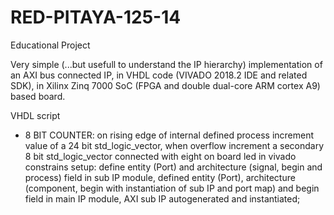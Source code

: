# RED-PITAYA-125-14
Educational Project 

Very simple (...but usefull to understand the IP hierarchy) implementation of an AXI bus connected IP, in VHDL code (VIVADO 2018.2 IDE and 
related SDK), in Xilinx Zinq 7000 SoC (FPGA and double dual-core ARM cortex A9) based board.

VHDL script

- 8 BIT COUNTER: on rising edge of internal defined process increment value of a 24 bit std_logic_vector, when overflow increment a secondary
8 bit std_logic_vector connected with eight on board led in vivado constrains setup:
define entity (Port) and architecture (signal, begin and process) field in sub IP module,
defined entity (Port), architecture (component, begin with instantiation of sub IP and port map) and begin field in main IP module,
AXI sub IP autogenerated and instantiated;

